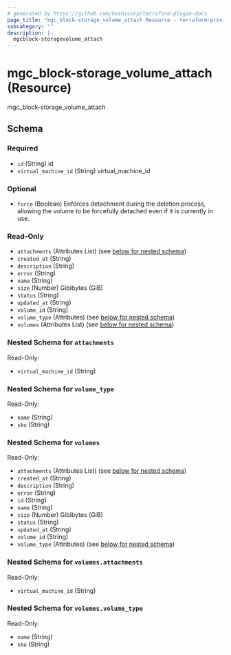 ```yaml
---
# generated by https://github.com/hashicorp/terraform-plugin-docs
page_title: "mgc_block-storage_volume_attach Resource - terraform-provider-mgc"
subcategory: ""
description: |-
  mgcblock-storagevolume_attach
---
```


# mgc_block-storage_volume_attach (Resource)

mgc_block-storage_volume_attach



<!-- schema generated by tfplugindocs -->
## Schema

### Required

- `id` (String) id
- `virtual_machine_id` (String) virtual_machine_id

### Optional

- `force` (Boolean) Enforces detachment during the deletion process, allowing the volume to be forcefully
detached even if it is currently in use.

### Read-Only

- `attachments` (Attributes List) (see [below for nested schema](#nestedatt--attachments))
- `created_at` (String)
- `description` (String)
- `error` (String)
- `name` (String)
- `size` (Number) Gibibytes (GiB)
- `status` (String)
- `updated_at` (String)
- `volume_id` (String)
- `volume_type` (Attributes) (see [below for nested schema](#nestedatt--volume_type))
- `volumes` (Attributes List) (see [below for nested schema](#nestedatt--volumes))

<a id="nestedatt--attachments"></a>
### Nested Schema for `attachments`

Read-Only:

- `virtual_machine_id` (String)


<a id="nestedatt--volume_type"></a>
### Nested Schema for `volume_type`

Read-Only:

- `name` (String)
- `sku` (String)


<a id="nestedatt--volumes"></a>
### Nested Schema for `volumes`

Read-Only:

- `attachments` (Attributes List) (see [below for nested schema](#nestedatt--volumes--attachments))
- `created_at` (String)
- `description` (String)
- `error` (String)
- `id` (String)
- `name` (String)
- `size` (Number) Gibibytes (GiB)
- `status` (String)
- `updated_at` (String)
- `volume_id` (String)
- `volume_type` (Attributes) (see [below for nested schema](#nestedatt--volumes--volume_type))

<a id="nestedatt--volumes--attachments"></a>
### Nested Schema for `volumes.attachments`

Read-Only:

- `virtual_machine_id` (String)


<a id="nestedatt--volumes--volume_type"></a>
### Nested Schema for `volumes.volume_type`

Read-Only:

- `name` (String)
- `sku` (String)
